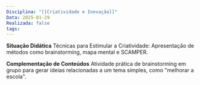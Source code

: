 ```yaml
---
Disciplina: "[[Criatividade e Inovação]]"
Data: 2025-01-29
Realizada: false
tags:
---
```

**Situação Didática**
Técnicas para Estimular a Criatividade: Apresentação de métodos como brainstorming, mapa mental e SCAMPER.

**Complementação de Conteúdos**
Atividade prática de brainstorming em grupo para gerar ideias relacionadas a um tema simples, como "melhorar a escola".